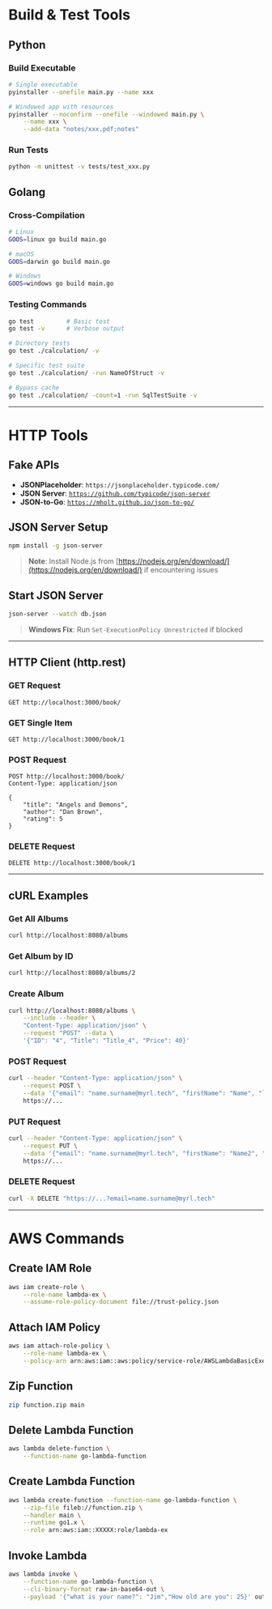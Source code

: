 # Build & Test Tools
## Python
### Build Executable
```bash
# Single executable
pyinstaller --onefile main.py --name xxx

# Windowed app with resources
pyinstaller --noconfirm --onefile --windowed main.py \
    --name xxx \
    --add-data "notes/xxx.pdf;notes"
```

### Run Tests
```bash
python -m unittest -v tests/test_xxx.py
```

## Golang
### Cross-Compilation
```bash
# Linux
GOOS=linux go build main.go

# macOS
GOOS=darwin go build main.go

# Windows
GOOS=windows go build main.go
```

### Testing Commands
```bash
go test         # Basic test
go test -v      # Verbose output

# Directory tests
go test ./calculation/ -v

# Specific test suite
go test ./calculation/ -run NameOfStruct -v

# Bypass cache
go test ./calculation/ -count=1 -run SqlTestSuite -v
```

---

# HTTP Tools
## Fake APIs
- **JSONPlaceholder**: `https://jsonplaceholder.typicode.com/`
- **JSON Server**: [`https://github.com/typicode/json-server`](https://github.com/typicode/json-server)
- **JSON-to-Go**: [`https://mholt.github.io/json-to-go/`](https://mholt.github.io/json-to-go/)

## JSON Server Setup
```bash
npm install -g json-server
```
> **Note**: Install Node.js from [https://nodejs.org/en/download/](https://nodejs.org/en/download/) if encountering issues

## Start JSON Server
```bash
json-server --watch db.json
```
> **Windows Fix**: Run `Set-ExecutionPolicy Unrestricted` if blocked

---

## HTTP Client (http.rest)
### GET Request
```http
GET http://localhost:3000/book/
```

### GET Single Item
```http
GET http://localhost:3000/book/1
```

### POST Request
```http
POST http://localhost:3000/book/
Content-Type: application/json

{
    "title": "Angels and Demons",
    "author": "Dan Brown",
    "rating": 5
}
```

### DELETE Request
```http
DELETE http://localhost:3000/book/1
```

---

## cURL Examples
### Get All Albums
```bash
curl http://localhost:8080/albums
```

### Get Album by ID
```bash
curl http://localhost:8080/albums/2
```

### Create Album
```bash
curl http://localhost:8080/albums \
    --include --header \
    "Content-Type: application/json" \
    --request "POST" --data \
    '{"ID": "4", "Title": "Title_4", "Price": 40}'
```

### POST Request
```bash
curl --header "Content-Type: application/json" \
    --request POST \
    --data '{"email": "name.surname@myrl.tech", "firstName": "Name", "lastName": "Surname"}' \
    https://...
```

### PUT Request
```bash
curl --header "Content-Type: application/json" \
    --request PUT \
    --data '{"email": "name.surname@myrl.tech", "firstName": "Name2", "lastName": "Surname2"}' \
    https://...
```

### DELETE Request
```bash
curl -X DELETE "https://...?email=name.surname@myrl.tech"
```

---

# AWS Commands
## Create IAM Role
```bash
aws iam create-role \
    --role-name lambda-ex \
    --assume-role-policy-document file://trust-policy.json
```

## Attach IAM Policy
```bash
aws iam attach-role-policy \
    --role-name lambda-ex \
    --policy-arn arn:aws:iam::aws:policy/service-role/AWSLambdaBasicExecutionRole
```

## Zip Function
```bash
zip function.zip main
```

## Delete Lambda Function
```bash
aws lambda delete-function \
    --function-name go-lambda-function
```

## Create Lambda Function
```bash
aws lambda create-function --function-name go-lambda-function \
    --zip-file fileb://function.zip \
    --handler main \
    --runtime go1.x \
    --role arn:aws:iam::XXXXX:role/lambda-ex
```

## Invoke Lambda
```bash
aws lambda invoke \
    --function-name go-lambda-function \
    --cli-binary-format raw-in-base64-out \
    --payload '{"what is your name?": "Jim","How old are you": 25}' output.txt
```